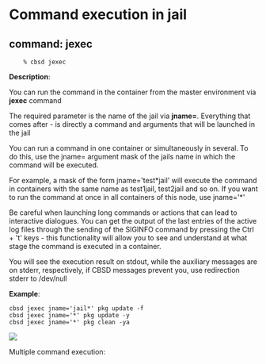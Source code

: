 # Command execution in jail

## command: jexec

```
	% cbsd jexec
```

**Description**:

You can run the command in the container from the master environment via **jexec** command

The required parameter is the name of the jail via **jname=**. Everything that comes after - is directly a command and arguments that will be launched in the jail

You can run a command in one container or simultaneously in several. To do this, use the jname= argument mask of the jails name in which the command will be executed.

For example, a mask of the form jname='test\*jail' will execute the command in containers with the same name as test1jail, test2jail and so on. If you want to run the command at once in all containers of this node, use jname='\*'

Be careful when launching long commands or actions that can lead to interactive dialogues. You can get the output of the last entries of the active log files through the sending of the SIGINFO command by pressing the Ctrl + 't' keys -
this functionality will allow you to see and understand at what stage the command is executed in a container.

You will see the execution result on stdout, while the auxiliary messages are on stderr, respectively, if CBSD messages prevent you, use redirection stderr to /dev/null

**Example**:

```
cbsd jexec jname='jail*' pkg update -f
cbsd jexec jname='*' pkg update -y
cbsd jexec jname='*' pkg clean -ya
```

![](http://www.convectix.com/img/jexec1.png)

Multiple command execution:


